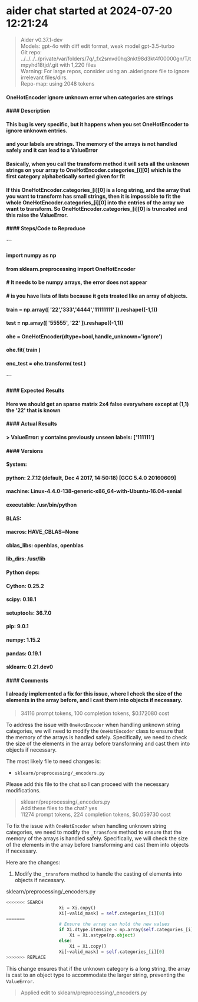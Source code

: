 
# aider chat started at 2024-07-20 12:21:24

> Aider v0.37.1-dev  
> Models: gpt-4o with diff edit format, weak model gpt-3.5-turbo  
> Git repo: ../../../../private/var/folders/7q/_fx2smvd0hq3nkt98d3kt4f00000gn/T/tmpyhd18tjd/.git with 1,220 files  
> Warning: For large repos, consider using an .aiderignore file to ignore irrelevant files/dirs.  
> Repo-map: using 2048 tokens  

#### OneHotEncoder ignore unknown error when categories are strings   
#### #### Description  
####   
#### This bug is very specific, but it happens when you set OneHotEncoder to ignore unknown entries.  
#### and your labels are strings. The memory of the arrays is not handled safely and it can lead to a ValueError  
####   
#### Basically, when you call the transform method it will sets all the unknown strings on your array to OneHotEncoder.categories_[i][0] which is the first category alphabetically sorted given for fit  
#### If this OneHotEncoder.categories_[i][0] is a long string, and the array that you want to transform has small strings, then it is impossible to fit the whole  OneHotEncoder.categories_[i][0] into the entries of the array we want to transform. So  OneHotEncoder.categories_[i][0]  is truncated and this raise the ValueError.  
####   
####   
####   
#### #### Steps/Code to Reproduce  
#### ```  
####   
#### import numpy as np  
#### from sklearn.preprocessing import OneHotEncoder  
####   
####   
#### # It needs to be numpy arrays, the error does not appear   
#### # is you have lists of lists because it gets treated like an array of objects.  
#### train  = np.array([ '22','333','4444','11111111' ]).reshape((-1,1))  
#### test   = np.array([ '55555',  '22' ]).reshape((-1,1))  
####   
#### ohe = OneHotEncoder(dtype=bool,handle_unknown='ignore')  
####   
#### ohe.fit( train )  
#### enc_test = ohe.transform( test )  
####   
#### ```  
####   
####   
#### #### Expected Results  
#### Here we should get an sparse matrix 2x4 false everywhere except at (1,1) the '22' that is known  
####   
#### #### Actual Results  
####   
#### > ValueError: y contains previously unseen labels: ['111111']  
####   
####   
#### #### Versions  
#### System:  
####     python: 2.7.12 (default, Dec  4 2017, 14:50:18)  [GCC 5.4.0 20160609]  
####    machine: Linux-4.4.0-138-generic-x86_64-with-Ubuntu-16.04-xenial  
#### executable: /usr/bin/python  
####   
#### BLAS:  
####     macros: HAVE_CBLAS=None  
#### cblas_libs: openblas, openblas  
####   lib_dirs: /usr/lib  
####   
#### Python deps:  
####     Cython: 0.25.2  
####      scipy: 0.18.1  
#### setuptools: 36.7.0  
####        pip: 9.0.1  
####      numpy: 1.15.2  
####     pandas: 0.19.1  
####    sklearn: 0.21.dev0  
####   
####   
####   
#### #### Comments  
####   
#### I already implemented a fix for this issue, where I check the size of the elements in the array before, and I cast them into objects if necessary.  
> 34116 prompt tokens, 100 completion tokens, $0.172080 cost  

To address the issue with `OneHotEncoder` when handling unknown string categories, we will need to modify the `OneHotEncoder` class to ensure that the memory of the arrays is handled safely. Specifically, we need to check the size of the elements in the array before transforming and cast them into objects if necessary.

The most likely file to need changes is:
- `sklearn/preprocessing/_encoders.py`

Please add this file to the chat so I can proceed with the necessary modifications.

> sklearn/preprocessing/_encoders.py  
> Add these files to the chat? yes  
> 11274 prompt tokens, 224 completion tokens, $0.059730 cost  

To fix the issue with `OneHotEncoder` when handling unknown string categories, we need to modify the `_transform` method to ensure that the memory of the arrays is handled safely. Specifically, we will check the size of the elements in the array before transforming and cast them into objects if necessary.

Here are the changes:

1. Modify the `_transform` method to handle the casting of elements into objects if necessary.

sklearn/preprocessing/_encoders.py
```python
<<<<<<< SEARCH
                    Xi = Xi.copy()
                    Xi[~valid_mask] = self.categories_[i][0]
=======
                    # Ensure the array can hold the new values
                    if Xi.dtype.itemsize < np.array(self.categories_[i][0]).dtype.itemsize:
                        Xi = Xi.astype(np.object)
                    else:
                        Xi = Xi.copy()
                    Xi[~valid_mask] = self.categories_[i][0]                    
>>>>>>> REPLACE
```

This change ensures that if the unknown category is a long string, the array is cast to an object type to accommodate the larger string, preventing the `ValueError`.

> Applied edit to sklearn/preprocessing/_encoders.py  
